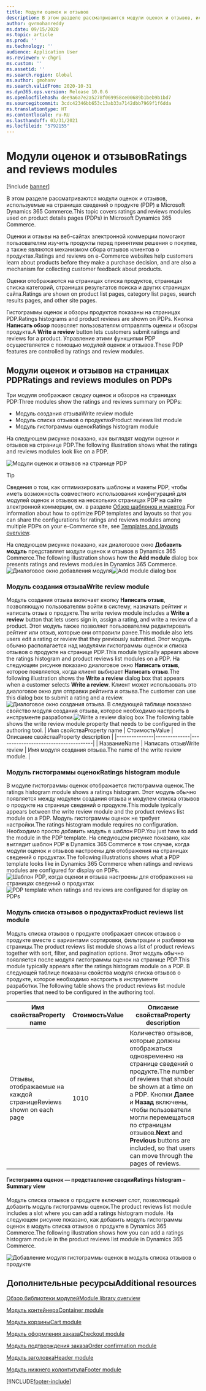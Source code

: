 ```yaml
---
title: Модули оценок и отзывов
description: В этом разделе рассматриваются модули оценок и отзывов, используемые на страницах сведений о продукте в Microsoft Dynamics 365 Commerce.
author: gvrmohanreddy
ms.date: 09/15/2020
ms.topic: article
ms.prod: ''
ms.technology: ''
audience: Application User
ms.reviewer: v-chgri
ms.custom: ''
ms.assetid: ''
ms.search.region: Global
ms.author: gmohanv
ms.search.validFrom: 2020-10-31
ms.dyn365.ops.version: Release 10.0.6
ms.openlocfilehash: dee9a6a7e2a5278f069958ce00689b1beb9b1bd7
ms.sourcegitcommit: 3cdc42346bb653c13ab33a7142dbb7969f1f6dda
ms.translationtype: HT
ms.contentlocale: ru-RU
ms.lasthandoff: 03/31/2021
ms.locfileid: "5792155"
---
```

# <a name="ratings-and-reviews-modules"></a><span data-ttu-id="e371f-103">Модули оценок и отзывов</span><span class="sxs-lookup"><span data-stu-id="e371f-103">Ratings and reviews modules</span></span>

[!include [banner](includes/banner.md)]

<span data-ttu-id="e371f-104">В этом разделе рассматриваются модули оценок и отзывов, используемые на страницах сведений о продукте (PDP) в Microsoft Dynamics 365 Commerce.</span><span class="sxs-lookup"><span data-stu-id="e371f-104">This topic covers ratings and reviews modules used on product details pages (PDPs) in Microsoft Dynamics 365 Commerce.</span></span>

<span data-ttu-id="e371f-105">Оценки и отзывы на веб-сайтах электронной коммерции помогают пользователям изучить продукты перед принятием решения о покупке, а также являются механизмом сбора отзывов клиентов о продуктах.</span><span class="sxs-lookup"><span data-stu-id="e371f-105">Ratings and reviews on e-Commerce websites help customers learn about products before they make a purchase decision, and are also a mechanism for collecting customer feedback about products.</span></span> 

<span data-ttu-id="e371f-106">Оценки отображаются на страницах списка продуктов, страницах списка категорий, страницах результатов поиска и других страницах сайта.</span><span class="sxs-lookup"><span data-stu-id="e371f-106">Ratings are shown on product list pages, category list pages, search results pages, and other site pages.</span></span> 

<span data-ttu-id="e371f-107">Гистограммы оценок и обзоры продуктов показаны на страницах PDP.</span><span class="sxs-lookup"><span data-stu-id="e371f-107">Ratings histograms and product reviews are shown on PDPs.</span></span> <span data-ttu-id="e371f-108">Кнопка **Написать обзор** позволяет пользователям отправлять оценки и обзоры продукта.</span><span class="sxs-lookup"><span data-stu-id="e371f-108">A **Write a review** button lets customers submit ratings and reviews for a product.</span></span> <span data-ttu-id="e371f-109">Управление этими функциями PDP осуществляется с помощью модулей оценок и отзывов.</span><span class="sxs-lookup"><span data-stu-id="e371f-109">These PDP features are controlled by ratings and review modules.</span></span>

## <a name="ratings-and-reviews-modules-on-pdps"></a><span data-ttu-id="e371f-110">Модули оценок и отзывов на страницах PDP</span><span class="sxs-lookup"><span data-stu-id="e371f-110">Ratings and reviews modules on PDPs</span></span> 

<span data-ttu-id="e371f-111">Три модуля отображают сводку оценок и обзоров на страницах PDP:</span><span class="sxs-lookup"><span data-stu-id="e371f-111">Three modules show the ratings and reviews summary on PDPs:</span></span>
- <span data-ttu-id="e371f-112">Модуль создания отзыва</span><span class="sxs-lookup"><span data-stu-id="e371f-112">Write review module</span></span>
- <span data-ttu-id="e371f-113">Модуль списка отзывов о продуктах</span><span class="sxs-lookup"><span data-stu-id="e371f-113">Product reviews list module</span></span>
- <span data-ttu-id="e371f-114">Модуль гистограммы оценок</span><span class="sxs-lookup"><span data-stu-id="e371f-114">Ratings histogram module</span></span>
 
<span data-ttu-id="e371f-115">На следующем рисунке показано, как выглядят модули оценки и отзывов на странице PDP.</span><span class="sxs-lookup"><span data-stu-id="e371f-115">The following illustration shows what the ratings and reviews modules look like on a PDP.</span></span>

![Модули оценок и отзывов на странице PDP](media/rnr-eCommerce-pdp-reviews-modules_design.png)

> [!TIP] 
> <span data-ttu-id="e371f-117">Сведения о том, как оптимизировать шаблоны и макеты PDP, чтобы иметь возможность совместного использования конфигураций для модулей оценок и отзывов на нескольких страницах PDP на сайте электронной коммерции, см. в разделе [Обзор шаблонов и макетов](templates-layouts-overview.md).</span><span class="sxs-lookup"><span data-stu-id="e371f-117">For information about how to optimize PDP templates and layouts so that you can share the configurations for ratings and reviews modules among multiple PDPs on your e-Commerce site, see [Templates and layouts overview](templates-layouts-overview.md).</span></span>

<span data-ttu-id="e371f-118">На следующем рисунке показано, как диалоговое окно **Добавить модуль** представляет модули оценок и отзывов в Dynamics 365 Commerce.</span><span class="sxs-lookup"><span data-stu-id="e371f-118">The following illustration shows how the **Add module** dialog box presents ratings and reviews modules in Dynamics 365 Commerce.</span></span>
<span data-ttu-id="e371f-119">![Диалоговое окно добавления модуля](media/rnr-eCommerce-pdp-adding-rnr-modules.png)</span><span class="sxs-lookup"><span data-stu-id="e371f-119">![Add module dialog box](media/rnr-eCommerce-pdp-adding-rnr-modules.png)</span></span>

### <a name="write-review-module"></a><span data-ttu-id="e371f-120">Модуль создания отзыва</span><span class="sxs-lookup"><span data-stu-id="e371f-120">Write review module</span></span>

<span data-ttu-id="e371f-121">Модуль создания отзыва включает кнопку **Написать отзыв**, позволяющую пользователям войти в систему, назначать рейтинг и написать отзыв о продукте.</span><span class="sxs-lookup"><span data-stu-id="e371f-121">The write review module includes a **Write a review** button that lets users sign in, assign a rating, and write a review of a product.</span></span> <span data-ttu-id="e371f-122">Этот модуль также позволяет пользователям редактировать рейтинг или отзыв, которые они отправили ранее.</span><span class="sxs-lookup"><span data-stu-id="e371f-122">This module also lets users edit a rating or review that they previously submitted.</span></span> <span data-ttu-id="e371f-123">Этот модуль обычно располагается над модулями гистограммы оценок и списка отзывов о продукте на странице PDP.</span><span class="sxs-lookup"><span data-stu-id="e371f-123">This module typically appears above the ratings histogram and product reviews list modules on a PDP.</span></span>
<span data-ttu-id="e371f-124">На следующем рисунке показано диалоговое окно **Написать отзыв**, которое появляется, когда клиент выбирает **Написать отзыв**.</span><span class="sxs-lookup"><span data-stu-id="e371f-124">The following illustration shows the **Write a review** dialog box that appears when a customer selects **Write a review**.</span></span> <span data-ttu-id="e371f-125">Клиент может использовать это диалоговое окно для отправки рейтинга и отзыва.</span><span class="sxs-lookup"><span data-stu-id="e371f-125">The customer can use this dialog box to submit a rating and a review.</span></span>
<span data-ttu-id="e371f-126">![Диалоговое окно создания отзыва](media/rnr-eCommerce-write-review-module.png). В следующей таблице показано свойство модуля создания отзыва, которое необходимо настроить в инструменте разработки.</span><span class="sxs-lookup"><span data-stu-id="e371f-126">![Write a review dialog box](media/rnr-eCommerce-write-review-module.png) The following table shows the write review module property that needs to be configured in the authoring tool.</span></span>
| <span data-ttu-id="e371f-127">Имя свойства</span><span class="sxs-lookup"><span data-stu-id="e371f-127">Property name</span></span> | <span data-ttu-id="e371f-128">Стоимость</span><span class="sxs-lookup"><span data-stu-id="e371f-128">Value</span></span>        | <span data-ttu-id="e371f-129">Описание свойства</span><span class="sxs-lookup"><span data-stu-id="e371f-129">Property description</span></span>                 |
|---------------|--------------|--------------------------------------|
| <span data-ttu-id="e371f-130">Название</span><span class="sxs-lookup"><span data-stu-id="e371f-130">Name</span></span>          | <span data-ttu-id="e371f-131">Написать отзыв</span><span class="sxs-lookup"><span data-stu-id="e371f-131">Write review</span></span> | <span data-ttu-id="e371f-132">Имя модуля создания отзыва.</span><span class="sxs-lookup"><span data-stu-id="e371f-132">The name of the write review module.</span></span> |

### <a name="ratings-histogram-module"></a><span data-ttu-id="e371f-133">Модуль гистограммы оценок</span><span class="sxs-lookup"><span data-stu-id="e371f-133">Ratings histogram module</span></span>

<span data-ttu-id="e371f-134">В модуле гистограммы оценок отображается гистограмма оценок.</span><span class="sxs-lookup"><span data-stu-id="e371f-134">The ratings histogram module shows a ratings histogram.</span></span> <span data-ttu-id="e371f-135">Этот модуль обычно появляется между модулем создания отзыва и модулем списка отзывов о продукте на странице сведений о продукте.</span><span class="sxs-lookup"><span data-stu-id="e371f-135">This module typically appears between the write review module and the product reviews list module on a PDP.</span></span>
<span data-ttu-id="e371f-136">Модуль гистограммы оценок не требует настройки.</span><span class="sxs-lookup"><span data-stu-id="e371f-136">The ratings histogram module requires no configuration.</span></span> <span data-ttu-id="e371f-137">Необходимо просто добавить модуль в шаблон PDP.</span><span class="sxs-lookup"><span data-stu-id="e371f-137">You just have to add the module in the PDP template.</span></span> <span data-ttu-id="e371f-138">На следующем рисунке показано, как выглядит шаблон PDP в Dynamics 365 Commerce в том случае, когда модули оценок и отзывов настроены для отображения на страницах сведений о продуктах.</span><span class="sxs-lookup"><span data-stu-id="e371f-138">The following illustrations shows what a PDP template looks like in Dynamics 365 Commerce when ratings and reviews modules are configured for display on PDPs.</span></span>
<span data-ttu-id="e371f-139">![Шаблон PDP, когда оценки и отзыва настроены для отображения на страницах сведений о продуктах](media/rnr-eCommerce-pdp-reviews-modules.png)</span><span class="sxs-lookup"><span data-stu-id="e371f-139">![PDP template when ratings and reviews are configured for display on PDPs](media/rnr-eCommerce-pdp-reviews-modules.png)</span></span>

### <a name="product-reviews-list-module"></a><span data-ttu-id="e371f-140">Модуль списка отзывов о продуктах</span><span class="sxs-lookup"><span data-stu-id="e371f-140">Product reviews list module</span></span>

<span data-ttu-id="e371f-141">Модуль списка отзывов о продукте отображает список отзывов о продукте вместе с вариантами сортировки, фильтрации и разбивки на страницы.</span><span class="sxs-lookup"><span data-stu-id="e371f-141">The product reviews list module shows a list of product reviews together with sort, filter, and pagination options.</span></span> <span data-ttu-id="e371f-142">Этот модуль обычно появляется после модуля гистограммы оценок на странице PDP.</span><span class="sxs-lookup"><span data-stu-id="e371f-142">This module typically appears after the ratings histogram module on a PDP.</span></span>
<span data-ttu-id="e371f-143">В следующей таблице показаны свойства модуля списка отзывов о продукте, которое необходимо настроить в инструменте разработки.</span><span class="sxs-lookup"><span data-stu-id="e371f-143">The following table shows the product reviews list module properties that need to be configured in the authoring tool.</span></span>

| <span data-ttu-id="e371f-144">Имя свойства</span><span class="sxs-lookup"><span data-stu-id="e371f-144">Property name</span></span>              | <span data-ttu-id="e371f-145">Стоимость</span><span class="sxs-lookup"><span data-stu-id="e371f-145">Value</span></span> | <span data-ttu-id="e371f-146">Описание свойства</span><span class="sxs-lookup"><span data-stu-id="e371f-146">Property description</span></span> |
|----------------------------|-------| ---------------------|
| <span data-ttu-id="e371f-147">Отзывы, отображаемые на каждой странице</span><span class="sxs-lookup"><span data-stu-id="e371f-147">Reviews shown on each page</span></span> | <span data-ttu-id="e371f-148">10</span><span class="sxs-lookup"><span data-stu-id="e371f-148">10</span></span>    | <span data-ttu-id="e371f-149">Количество отзывов, которые должны отображаться одновременно на странице сведений о продукте.</span><span class="sxs-lookup"><span data-stu-id="e371f-149">The number of reviews that should be shown at a time on a PDP.</span></span> <span data-ttu-id="e371f-150">Кнопки **Далее** и **Назад** включены, чтобы пользователи могли перемещаться по страницам отзывов.</span><span class="sxs-lookup"><span data-stu-id="e371f-150">**Next** and **Previous** buttons are included, so that users can move through the pages of reviews.</span></span> |

#### <a name="ratings-histogram--summary-view"></a><span data-ttu-id="e371f-151">Гистограмма оценок — представление сводки</span><span class="sxs-lookup"><span data-stu-id="e371f-151">Ratings histogram – Summary view</span></span>

<span data-ttu-id="e371f-152">Модуль списка отзывов о продукте включает слот, позволяющий добавить модуль гистограммы оценок.</span><span class="sxs-lookup"><span data-stu-id="e371f-152">The product reviews list module includes a slot where you can add a ratings histogram module.</span></span> <span data-ttu-id="e371f-153">На следующем рисунке показано, как добавить модуль гистограммы оценок в модуль списка отзывов о продукте в Dynamics 365 Commerce.</span><span class="sxs-lookup"><span data-stu-id="e371f-153">The following illustration shows how you can add a ratings histogram module in the product reviews list module in Dynamics 365 Commerce.</span></span>

![Добавление модуля гистограммы оценок в модуль списка отзывов о продукте](media/rnr-eCommerce-pdp-rating-histogram-summary.png)

## <a name="additional-resources"></a><span data-ttu-id="e371f-155">Дополнительные ресурсы</span><span class="sxs-lookup"><span data-stu-id="e371f-155">Additional resources</span></span>

[<span data-ttu-id="e371f-156">Обзор библиотеки модулей</span><span class="sxs-lookup"><span data-stu-id="e371f-156">Module library overview</span></span>](starter-kit-overview.md)

[<span data-ttu-id="e371f-157">Модуль контейнера</span><span class="sxs-lookup"><span data-stu-id="e371f-157">Container module</span></span>](add-container-module.md)

[<span data-ttu-id="e371f-158">Модуль корзины</span><span class="sxs-lookup"><span data-stu-id="e371f-158">Cart module</span></span>](add-cart-module.md)

[<span data-ttu-id="e371f-159">Модуль оформления заказа</span><span class="sxs-lookup"><span data-stu-id="e371f-159">Checkout module</span></span>](add-checkout-module.md)

[<span data-ttu-id="e371f-160">Модуль подтверждения заказа</span><span class="sxs-lookup"><span data-stu-id="e371f-160">Order confirmation module</span></span>](order-confirmation-module.md)

[<span data-ttu-id="e371f-161">Модуль заголовка</span><span class="sxs-lookup"><span data-stu-id="e371f-161">Header module</span></span>](author-header-module.md)

[<span data-ttu-id="e371f-162">Модуль нижнего колонтитула</span><span class="sxs-lookup"><span data-stu-id="e371f-162">Footer module</span></span>](author-footer-module.md)


[!INCLUDE[footer-include](../includes/footer-banner.md)]